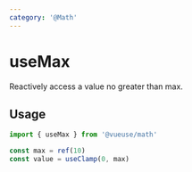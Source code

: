 ```yaml
---
category: '@Math'
---
```


# useMax

Reactively access a value no greater than max.

## Usage

```ts
import { useMax } from '@vueuse/math'

const max = ref(10)
const value = useClamp(0, max)
```
